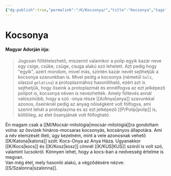 ```yaml
---
{"dg-publish":true,"permalink":"/K/Kocsonya/","title":"Kocsonya","tags":["dg_uploaded"],"created":"2023-11-18T09:06","updated":"2023-11-18T09:06"}
---
```



# Kocsonya

#### Magyar Adorján írja:

> Jogosan föltételezhető, miszerint valamikor a polip egyik kazár neve egy csige, csüke, csüge, csuga alakú szó lehetett. Azt pedig hogy "egyik", azért mondom, mivel más, szintén kazár nevét sejthetjük a kocsonya szavunkban is. Mivel pedig a kocsonya (németül `Sulz`, olaszul `gelatina`) a protoplazmához hasonlítható, ezért azt is sejthetjük, hogy őseink a protoplazmát és ennélfogva az ezt jelképező polipot is, kocsonya néven is nevezhették. Amely föltevés annál valószínűbb, hogy a szó -onya része [[A/Anya\|anya]] szavunkkal azonos, őseinknél pedig az anyag nőiségként volt fölfogva, ami szerint tehát a protoplazma és az ezt jelképező [[P/Polip\|polip]] is, költőileg, az élet ősanyjának volt fölfogható.  

Én magam csak a [[M/Mocsár-mitológia\|mocsár-mitológiá]]ra gondoltam volna: az ősvizek hínáros-mocsaras kocsonyás, kocsányos állapotára. Ami a név elemzését illeti, úgy kezelném, mint a vele azonosnak vehető [[K/Katona\|katona]] szót: Kocs-Onya az Anya Háza. Ugyanakkor [[K/Kocs\|kocs]] és [[K/Kosz\|kosz]] címnél [[K/KUS\|KUS]] szóról is volt szó, valamint lucsokról. Könnyen lehet, hogy a kocs-ban a nedvesség értelme is megvan.  
Van még étel, mely hasonló alakú, a végződésére nézve: [[S/Szalonna\|szalonna]].  